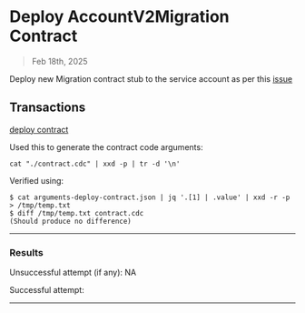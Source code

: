 # Deploy AccountV2Migration Contract

> Feb 18th, 2025

Deploy new Migration contract stub to the service account as per this [issue](https://github.com/onflow/service-account/issues/359)

## Transactions

[deploy contract](../../../../templates/deploy_contract.cdc)

Used this to generate the contract code arguments:

`cat "./contract.cdc" | xxd -p | tr -d '\n'`

Verified using:
```
$ cat arguments-deploy-contract.json | jq '.[1] | .value' | xxd -r -p > /tmp/temp.txt
$ diff /tmp/temp.txt contract.cdc
(Should produce no difference)
```
___

### Results

Unsuccessful attempt (if any): NA

Successful attempt: 


___

